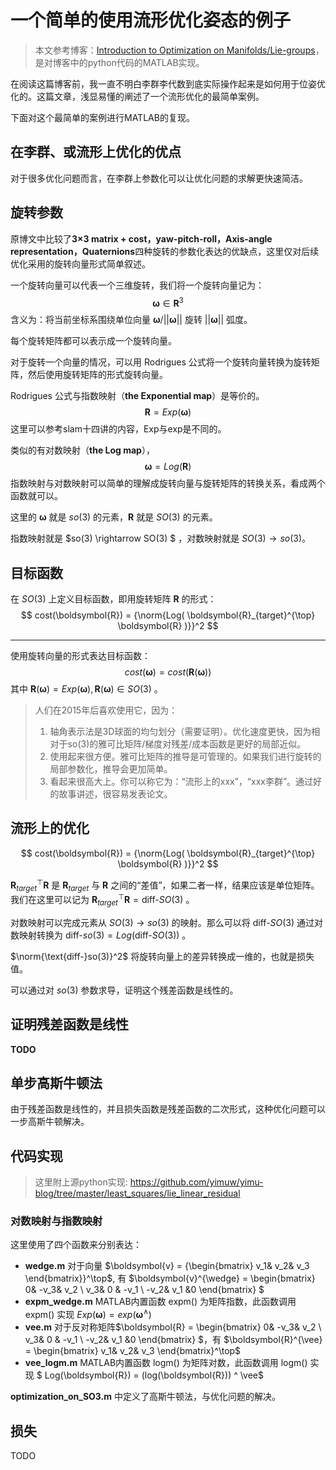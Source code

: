 # 一个简单的使用流形优化姿态的例子

> 本文参考博客：[Introduction to Optimization on Manifolds/Lie-groups](https://wang-yimu.com/introduction-to-optimization-on-manifolds/)，是对博客中的python代码的MATLAB实现。

在阅读这篇博客前，我一直不明白李群李代数到底实际操作起来是如何用于位姿优化的。这篇文章，浅显易懂的阐述了一个流形优化的最简单案例。

下面对这个最简单的案例进行MATLAB的复现。

## 在李群、或流形上优化的优点

对于很多优化问题而言，在李群上参数化可以让优化问题的求解更快速简洁。

## 旋转参数

原博文中比较了**3×3 matrix + cost，yaw-pitch-roll，Axis-angle representation，Quaternions**四种旋转的参数化表达的优缺点，这里仅对后续优化采用的旋转向量形式简单叙述。

一个旋转向量可以代表一个三维旋转，我们将一个旋转向量记为：
$$
\boldsymbol{\omega} \in \boldsymbol{R}^3
$$
含义为：将当前坐标系围绕单位向量 ${\boldsymbol{\omega}}/{||\boldsymbol{\omega}||}$ 旋转 $||\boldsymbol{\omega}||$ 弧度。

每个旋转矩阵都可以表示成一个旋转向量。

对于旋转一个向量的情况，可以用 Rodrigues 公式将一个旋转向量转换为旋转矩阵，然后使用旋转矩阵的形式旋转向量。

Rodrigues 公式与指数映射（**the Exponential map**）是等价的。
$$
\boldsymbol{R} = Exp(\boldsymbol{\omega})
$$
这里可以参考slam十四讲的内容，Exp与exp是不同的。

类似的有对数映射（**the Log map**），
$$
\boldsymbol{\omega}=Log(\boldsymbol{R})
$$
指数映射与对数映射可以简单的理解成旋转向量与旋转矩阵的转换关系，看成两个函数就可以。

这里的 $\boldsymbol{\omega}$ 就是 $so(3)$ 的元素，$\boldsymbol{R}$ 就是 $SO(3)$ 的元素。

指数映射就是 $so(3) \rightarrow SO(3) $ ，对数映射就是 $SO(3) \rightarrow so(3)$。

## 目标函数

在 $SO(3)$ 上定义目标函数，即用旋转矩阵 $\boldsymbol{R}$ 的形式：
$$
cost(\boldsymbol{R}) = {\norm{Log( \boldsymbol{R}_{target}^{\top} \boldsymbol{R} )}}^2
$$

------

使用旋转向量的形式表达目标函数：
$$
cost(\boldsymbol{\omega})=cost(\boldsymbol{R}(\boldsymbol{\omega}))
$$
其中 $\boldsymbol{R}(\boldsymbol{\omega}) = Exp(\boldsymbol{\omega}), \boldsymbol{R}(\boldsymbol{\omega}) \in SO(3)$ 。

> 人们在2015年后喜欢使用它，因为：
>
> 1. 轴角表示法是3D球面的均匀划分（需要证明）。优化速度更快，因为相对于so(3)的雅可比矩阵/梯度对残差/成本函数是更好的局部近似。
> 2. 使用起来很方便。雅可比矩阵的推导是可管理的。如果我们进行旋转的局部参数化，推导会更加简单。
> 3. 看起来很高大上。你可以称它为：“流形上的xxx”，“xxx李群”。通过好的故事讲述，很容易发表论文。

## 流形上的优化

$$
cost(\boldsymbol{R}) = {\norm{Log( \boldsymbol{R}_{target}^{\top} \boldsymbol{R} )}}^2
$$

$\boldsymbol{R}_{target}^{\top} \boldsymbol{R}$ 是 $\boldsymbol{R}_{target}$  与 $\boldsymbol{R}$ 之间的“差值”，如果二者一样，结果应该是单位矩阵。我们在这里可以记为 $\boldsymbol{R}_{target}^{\top} \boldsymbol{R} = \text{diff-}SO(3)$ 。

对数映射可以完成元素从 $SO(3) \rightarrow so(3)$ 的映射。那么可以将 $\text{diff-}SO(3)$ 通过对数映射转换为  $\text{diff-}so(3) = Log(\text{diff-}SO(3))$ 。

$\norm{\text{diff-}so(3)}^2$ 将旋转向量上的差异转换成一维的，也就是损失值。

可以通过对 $so(3)$ 参数求导，证明这个残差函数是线性的。

## 证明残差函数是线性

**TODO**

## 单步高斯牛顿法

由于残差函数是线性的，并且损失函数是残差函数的二次形式，这种优化问题可以一步高斯牛顿解决。

## 代码实现

> 这里附上源python实现: https://github.com/yimuw/yimu-blog/tree/master/least_squares/lie_linear_residual

### 对数映射与指数映射

这里使用了四个函数来分别表达：

+ **wedge.m**
	对于向量 $\boldsymbol{v} = {\begin{bmatrix} v_1& v_2& v_3 \end{bmatrix}}^\top$, 有 $\boldsymbol{v}^{\wedge} = \begin{bmatrix} 0& -v_3& v_2 \\ v_3& 0 & -v_1 \\  -v_2& v_1 &0  \end{bmatrix} $
+ **expm_wedge.m**
	MATLAB内置函数 expm() 为矩阵指数，此函数调用 expm() 实现 $Exp(\boldsymbol{\omega}) = exp(\boldsymbol{\omega} ^ \wedge)$ 
+ **vee.m**
	对于反对称矩阵$\boldsymbol{R} = \begin{bmatrix} 0& -v_3& v_2 \\ v_3& 0 & -v_1 \\  -v_2& v_1 &0  \end{bmatrix} $，有 $\boldsymbol{R}^{\vee} = \begin{bmatrix} v_1& v_2& v_3 \end{bmatrix}^\top$
+ **vee_logm.m**
	MATLAB内置函数 logm() 为矩阵对数，此函数调用 logm() 实现 $ Log(\boldsymbol{R}) = (log(\boldsymbol{R})) ^ \vee$ 

**optimization_on_SO3.m** 中定义了高斯牛顿法，与优化问题的解决。

## 损失

TODO